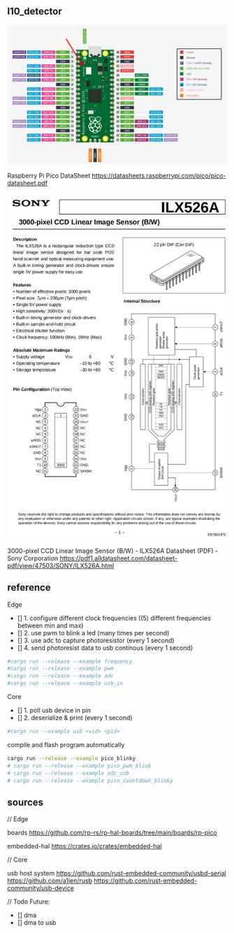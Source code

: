 ## l10_detector


![Alt Text](./docs/pico-datasheet.png)

Raspberry Pi Pico DataSheet
https://datasheets.raspberrypi.com/pico/pico-datasheet.pdf


![Alt Text](./docs/ccd-datasheet.png)

3000-pixel CCD Linear Image Sensor (B/W) - ILX526A Datasheet (PDF) - Sony Corporation
https://pdf1.alldatasheet.com/datasheet-pdf/view/47503/SONY/ILX526A.html


## reference

Edge
- [] 1. configure different clock frequencies ((5) different frequencies between min and max)
- [] 2. use pwm to blink a led (many times per second)
- [] 3. use adc to capture photoresistor (every 1 second)
- [] 4. send photoresist data to usb continous (every 1 second)

```sh
#cargo run --release --example frequency
#cargo run --release --example pwm
#cargo run --release --example adc
#cargo run --release --example usb_in
```

Core
- [] 1. poll usb device in pin
- [] 2. deserialize & print (every 1 second)

```sh
#cargo run --example usb <vid> <pid>
```

compile and flash program automatically
```sh
cargo run --release --example pico_blinky
# cargo run --release --example pico_pwm_blink
# cargo run --release --example adc_usb
# cargo run --release --example pico_countdown_blinky
```

## sources

// Edge

boards
https://github.com/rp-rs/rp-hal-boards/tree/main/boards/rp-pico

embedded-hal
https://crates.io/crates/embedded-hal


// Core

usb host system
https://github.com/rust-embedded-community/usbd-serial
https://github.com/a1ien/rusb
https://github.com/rust-embedded-community/usb-device

// Todo
Future:
- [] dma
- [] dma to usb